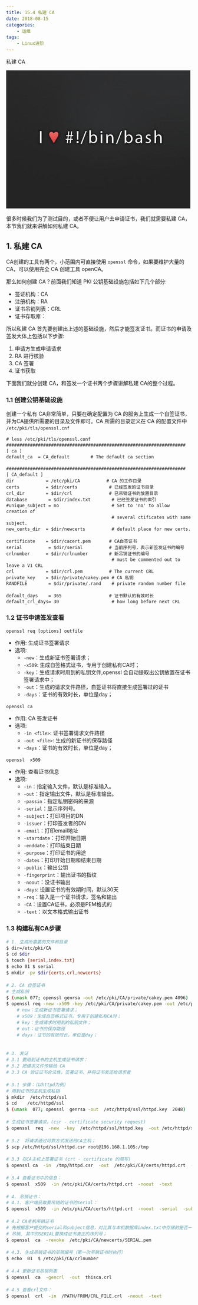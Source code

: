 ```yaml
---
title: 15.4 私建 CA
date: 2018-08-15
categories:
    - 运维
tags:
    - Linux进阶
---
```


私建 CA

![linux-mt](/images/linux_mt/linux_mt.jpg)
<!-- more -->

很多时候我们为了测试目的，或者不便让用户去申请证书，我们就需要私建 CA，本节我们就来讲解如何私建 CA。

## 1. 私建 CA
CA创建的工具有两个，小范围内可直接使用 `openssl` 命令，如果要维护大量的CA，可以使用完全 CA 创建工具 openCA。

那么如何创建 CA？前面我们知道 PKI 公钥基础设施包括如下几个部分:
- 签证机构：CA
- 注册机构：RA
- 证书吊销列表：CRL
- 证书存取库：

所以私建 CA 首先要创建出上述的基础设施，然后才能签发证书。而证书的申请及签发大体上包括以下步骤:
1. 申请方生成申请请求
2. RA 进行核验
3. CA 签署
4. 证书获取

下面我们就分创建 CA，和签发一个证书两个步骤讲解私建 CA的整个过程。

### 1.1 创建公钥基础设施
创建一个私有 CA非常简单，只要在确定配置为 CA 的服务上生成一个自签证书，并为CA提供所需要的目录及文件即可。CA 所需的目录定义在 CA 的配置文件中 `/etc/pki/tls/openssl.cnf`

```
# less /etc/pki/tls/openssl.conf
####################################################################
[ ca ]
default_ca	= CA_default		# The default ca section

####################################################################
[ CA_default ]
dir            = /etc/pki/CA          # CA 的工作目录
certs          = $dir/certs            # 已经签发的证书目录
crl_dir        = $dir/crl              # 已吊销证书的放置目录
database        = $dir/index.txt        # 已经签发证书的索引
#unique_subject = no                    # Set to 'no' to allow creation of
                                        # several ctificates with same subject.
new_certs_dir  = $dir/newcerts          # default place for new certs.

certificate    = $dir/cacert.pem       # CA自签证书
serial          = $dir/serial          # 当前序列号，表示新签发证书的编号
crlnumber      = $dir/crlnumber        # 新吊销证书的编号
                                        # must be commented out to leave a V1 CRL
crl            = $dir/crl.pem          # The current CRL
private_key    = $dir/private/cakey.pem # CA 私钥
RANDFILE        = $dir/private/.rand    # private random number file

default_days    = 365                  # 证书默认的有效时长
default_crl_days= 30                    # how long before next CRL
```

### 1.2 证书申请签发查看
`openssl req [options] outfile`
- 作用: 生成证书签署请求
- 选项:
    - `-new`：生成新证书签署请求；
    - `-x509`: 生成自签格式证书，专用于创建私有CA时；
    - `-key`：生成请求时用到的私钥文件,openssl 会自动提取出公钥放置在证书签署请求中；
    - `-out`：生成的请求文件路径，自签证书将直接生成签署过的证书
    - `-days`：证书的有效时长，单位是day；

`openssl ca`
- 作用: CA 签发证书
- 选项:
	- `-in <file>`: 证书签署请求文件路径
	- `-out <file>`: 生成的新证书的保存路径
	- `-days`：证书的有效时长，单位是day；

`openssl  x509`
- 作用: 查看证书信息
- 选项:
	- `-in`：指定输入文件，默认是标准输入。
	- `-out`：指定输出文件，默认是标准输出。
	- `-passin`：指定私钥密码的来源
	- `-serial`：显示序列号。
	- `-subject`：打印项目的DN
	- `-issuer`：打印签发者的DN
	- `-email`：打印email地址
	- `-startdate`：打印开始日期
	- `-enddate`：打印结束日期
	- `-purpose`：打印证书的用途
	- `-dates`：打印开始日期和结束日期
	- `-public`：输出公钥
	- `-fingerprint`：输出证书的指纹
	- `-noout`：没证书输出
	- `-days`: 设置证书的有效期时间，默认30天
	- `-req`：输入是一个证书请求，签名和输出
	- `-CA`：设置CA证书，必须是PEM格式的
	- `-text`：以文本格式输出证书

### 1.3 构建私有CA步骤

```bash
# 1. 生成所需要的文件和目录
$ dir=/etc/pki/CA
$ cd $dir
$ touch {serial,index.txt}
$ echo 01 $ serial
$ mkdir -pv $dir{certs,crl,newcerts}

# 2. CA 自签证书
# 生成私钥
$ (umask 077; openssl genrsa -out /etc/pki/CA/private/cakey.pem 4096)
$ openssl req -new -x509 -key /etc/pki/CA/private/cakey.pem -out /etc/pki/CA/cacert.pem -days 3655
    # new：生成新证书签署请求；
    # x509：生成自签格式证书，专用于创建私有CA时；
    # key：生成请求时用到的私钥文件；
    # out：证书的保存路径
    # days：证书的有效时长，单位是day；


# 3. 发证
# 3.1 要用到证书的主机生成证书请求：
# 3.2 把请求文件传输给 CA
# 3.3 CA 验证证书合法性，签署证书，并将证书发还给请求者

# 3.1 步骤：（以httpd为例）
# 用到证书的主机生成私钥
$ mkdir  /etc/httpd/ssl
$ cd    /etc/httpd/ssl
$ (umask  077; openssl  genrsa -out  /etc/httpd/ssl/httpd.key  2048)

# 生成证书签署请求，(csr - certificate security request)
$ openssl  req  -new  -key  /etc/httpd/ssl/httpd.key  -out /etc/httpd/ssl/httpd.csr  -days  365

# 3.2  将请求通过可靠方式发送给CA主机；
$ scp /etc/httpd/ssl/httpd.csr root@196.168.1.105:/tmp

# 3.3 在CA主机上签署证书 (crt - certificate 的简写)
$ openssl ca  -in  /tmp/httpd.csr  -out  /etc/pki/CA/certs/httpd.crt  -days  365

# 3.4 查看证书中的信息：
$ openssl  x509  -in /etc/pki/CA/certs/httpd.crt  -noout  -text

# 4. 吊销证书：
# 4.1. 客户端获取要吊销的证书的serial：
$ openssl  x509  -in /etc/pki/CA/certs/httpd.crt  -noout  -serial  -subject

# 4.2 CA主机吊销证书
# 先根据客户提交的serial和subject信息，对比其与本机数据库index.txt中存储的是否一致；
# 吊销, 其中的SERIAL要换成证书真正的序列号；
$ openssl  ca  -revoke  /etc/pki/CA/newcerts/SERIAL.pem

# 4.3. 生成吊销证书的吊销编号（第一次吊销证书时执行）
$ echo  01  $ /etc/pki/CA/crlnumber

# 4.4 更新证书吊销列表
$ openssl  ca  -gencrl  -out  thisca.crl

# 4.5 查看crl文件：
$ openssl  crl  -in  /PATH/FROM/CRL_FILE.crl  -noout  -text
```
